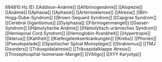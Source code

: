 684810 Hz (E)
[[Addison-Anämie]]
[[Afibrinogenämie]]
[[Alopezie]]
[[Anämie]]
[[Aphasia]]
[[Aphasie]]
[[Arteriosklerose]]
[[Atresia]]
[[Birt-Hogg-Dube-Syndrom]]
[[Brown-Sequard Syndrom]]
[[Capgras Syndrom]]
[[Cerebral Gigantismus]]
[[Dysphasia]]
[[Fibrinogenmangel]]
[[Gasser-Syndrom]]
[[Hämolytische Anämie]]
[[Hämolytisch-urämisches Syndrom]]
[[Hemispinal Cord Syndrom]]
[[Hemoglobin-Krankheit]]
[[Hypertropie]]
[[Ikterus]]
[[Kahlheit]]
[[Kiefergelenkserkrankungen]]
[[Krebs]]
[[Phorien]]
[[Pseudopelade]]
[[Spastischer Spinal Monoplegie]]
[[Strabismus]]
[[TMJ Disorders]]
[[Trikuspidalatresie]]
[[Trikuspidalklappe Atresie]]
[[Triosephosphat-Isomerase-Mangel]]
[[Vitiligo]]
[[XYY Karyotyp]]